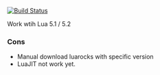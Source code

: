 [![Build Status](https://travis-ci.org/moteus/lua-travis-example.png?branch=master)](https://travis-ci.org/moteus/lua-travis-example)

Work wtih Lua 5.1 / 5.2 

### Cons
 * Manual download luarocks with specific version
 * LuaJIT not work yet.
 